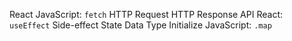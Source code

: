 React
JavaScript: `fetch`
HTTP Request
HTTP Response
API
React: `useEffect`
Side-effect
State
Data Type
Initialize
JavaScript: `.map`
